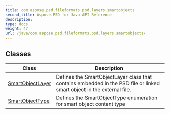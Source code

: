 ```yaml
---
title: com.aspose.psd.fileformats.psd.layers.smartobjects
second_title: Aspose.PSD for Java API Reference
description: 
type: docs
weight: 47
url: /java/com.aspose.psd.fileformats.psd.layers.smartobjects/
---
```



## Classes

| Class | Description |
| --- | --- |
| [SmartObjectLayer](../com.aspose.psd.fileformats.psd.layers.smartobjects/smartobjectlayer) | Defines the SmartObjectLayer class that contains embedded in the PSD file or linked smart object in the external file. |
| [SmartObjectType](../com.aspose.psd.fileformats.psd.layers.smartobjects/smartobjecttype) | Defines the SmartObjectType enumeration for smart object content type |
